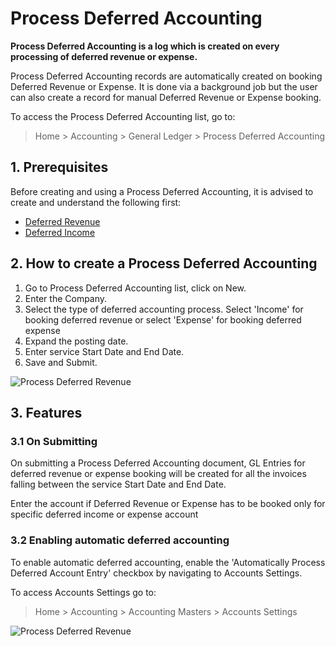 # Process Deferred Accounting

**Process Deferred Accounting is a log which is created on every processing of deferred revenue or expense.**

Process Deferred Accounting records are automatically created on booking Deferred Revenue or Expense. It is done via a background job but the user can also create a record for manual Deferred Revenue or Expense booking.

To access the Process Deferred Accounting list, go to:
> Home > Accounting > General Ledger > Process Deferred Accounting

## 1. Prerequisites
Before creating and using a Process Deferred Accounting, it is advised to create and understand the following first:

* [Deferred Revenue](/docs/user/manual/en/accounts/deferred-revenue)
* [Deferred Income](/docs/user/manual/en/accounts/deferred-expense)


## 2. How to create a Process Deferred Accounting
1. Go to Process Deferred Accounting list, click on New.
1. Enter the Company.
1. Select the type of deferred accounting process. Select 'Income' for booking deferred revenue or select 'Expense' for booking deferred expense
1. Expand the posting date.
1. Enter service Start Date and End Date.
1. Save and Submit.

<img class="screenshot" alt="Process Deferred Revenue" src="{{docs_base_url}}/v12/assets/img/accounts/process-deferred-accounting.png">

## 3. Features

### 3.1 On Submitting

On submitting a Process Deferred Accounting document, GL Entries for deferred revenue or expense booking will be created for all the invoices falling between the service Start Date and End Date.

Enter the account if Deferred Revenue or Expense has to be booked only for specific deferred income or expense account

### 3.2 Enabling automatic deferred accounting

To enable automatic deferred accounting, enable the 'Automatically Process Deferred Account Entry' checkbox by navigating to Accounts Settings.

To access Accounts Settings go to:
> Home > Accounting > Accounting Masters > Accounts Settings

<img class="screenshot" alt="Process Deferred Revenue" src="{{docs_base_url}}/v12/assets/img/accounts/process-deferred-accounting-settings.png">
